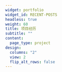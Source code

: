 ```yaml
---
widget: portfolio
widget_id: RECENT-POSTS
headless: true
weight: 60
title: 项目经历
subtitle: ""
content:
  page_type: project
design:
  columns: "2"
  view: 2
  flip_alt_rows: false
---
```

